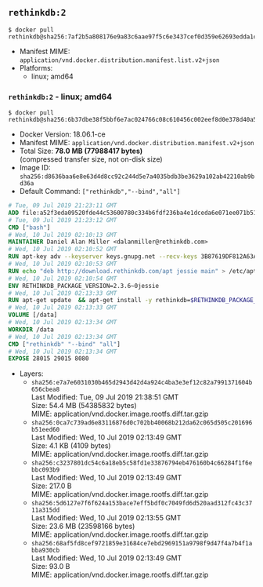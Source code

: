 ## `rethinkdb:2`

```console
$ docker pull rethinkdb@sha256:7af2b5a808176e9a83c6aae97f5c6e3437cef0d359e62693edda1cff5d364af4
```

-	Manifest MIME: `application/vnd.docker.distribution.manifest.list.v2+json`
-	Platforms:
	-	linux; amd64

### `rethinkdb:2` - linux; amd64

```console
$ docker pull rethinkdb@sha256:6b37dbe38f5bbf6e7ac024766c08c610456c002eef8d0e378d40a5d48c0f7900
```

-	Docker Version: 18.06.1-ce
-	Manifest MIME: `application/vnd.docker.distribution.manifest.v2+json`
-	Total Size: **78.0 MB (77988417 bytes)**  
	(compressed transfer size, not on-disk size)
-	Image ID: `sha256:d8636baa6e8e63d4d8cc92c244d5e7a4035bdb3be3629a102ab42210ab9bd36a`
-	Default Command: `["rethinkdb","--bind","all"]`

```dockerfile
# Tue, 09 Jul 2019 21:23:11 GMT
ADD file:a52f3eda09520fde44c53600780c334b6fdf236ba4e1dceda6e071ee071b51ae in / 
# Tue, 09 Jul 2019 21:23:12 GMT
CMD ["bash"]
# Wed, 10 Jul 2019 02:10:13 GMT
MAINTAINER Daniel Alan Miller <dalanmiller@rethinkdb.com>
# Wed, 10 Jul 2019 02:10:52 GMT
RUN apt-key adv --keyserver keys.gnupg.net --recv-keys 3B87619DF812A63A8C1005C30742918E5C8DA04A
# Wed, 10 Jul 2019 02:10:53 GMT
RUN echo "deb http://download.rethinkdb.com/apt jessie main" > /etc/apt/sources.list.d/rethinkdb.list
# Wed, 10 Jul 2019 02:10:54 GMT
ENV RETHINKDB_PACKAGE_VERSION=2.3.6~0jessie
# Wed, 10 Jul 2019 02:13:33 GMT
RUN apt-get update 	&& apt-get install -y rethinkdb=$RETHINKDB_PACKAGE_VERSION 	&& rm -rf /var/lib/apt/lists/*
# Wed, 10 Jul 2019 02:13:33 GMT
VOLUME [/data]
# Wed, 10 Jul 2019 02:13:34 GMT
WORKDIR /data
# Wed, 10 Jul 2019 02:13:34 GMT
CMD ["rethinkdb" "--bind" "all"]
# Wed, 10 Jul 2019 02:13:34 GMT
EXPOSE 28015 29015 8080
```

-	Layers:
	-	`sha256:e7a7e6031030b465d2943d42d4a924c4ba3e3ef12c82a7991371604b656cbea8`  
		Last Modified: Tue, 09 Jul 2019 21:38:51 GMT  
		Size: 54.4 MB (54385832 bytes)  
		MIME: application/vnd.docker.image.rootfs.diff.tar.gzip
	-	`sha256:0ca7c739ad6e83116876d0c702bb40068b212da62c065d505c201696b51eed60`  
		Last Modified: Wed, 10 Jul 2019 02:13:49 GMT  
		Size: 4.1 KB (4109 bytes)  
		MIME: application/vnd.docker.image.rootfs.diff.tar.gzip
	-	`sha256:c3237801dc54c6a18eb5c58fd1e33876794eb476160b4c66284f1f6ebbc093b9`  
		Last Modified: Wed, 10 Jul 2019 02:13:49 GMT  
		Size: 217.0 B  
		MIME: application/vnd.docker.image.rootfs.diff.tar.gzip
	-	`sha256:5d6127e7f6f624a153bace7eff5bdf0c7049fd6d520aad312fc43c3711a315dd`  
		Last Modified: Wed, 10 Jul 2019 02:13:55 GMT  
		Size: 23.6 MB (23598166 bytes)  
		MIME: application/vnd.docker.image.rootfs.diff.tar.gzip
	-	`sha256:68af5fd8cef9721859e31684ce7ebd2969151a9798f9d47f4a7b4f1abba930cb`  
		Last Modified: Wed, 10 Jul 2019 02:13:49 GMT  
		Size: 93.0 B  
		MIME: application/vnd.docker.image.rootfs.diff.tar.gzip
